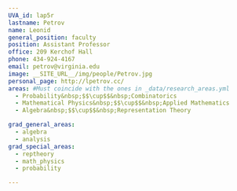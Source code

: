 ```yaml
---
UVA_id: lap5r
lastname: Petrov
name: Leonid
general_position: faculty
position: Assistant Professor
office: 209 Kerchof Hall
phone: 434-924-4167
email: petrov@virginia.edu
image: __SITE_URL__/img/people/Petrov.jpg
personal_page: http://lpetrov.cc/
areas: #Must coincide with the ones in _data/research_areas.yml
  - Probability&nbsp;$$\cup$$&nbsp;Combinatorics
  - Mathematical Physics&nbsp;$$\cup$$&nbsp;Applied Mathematics
  - Algebra&nbsp;$$\cup$$&nbsp;Representation Theory

grad_general_areas:
  - algebra
  - analysis
grad_special_areas:
  - reptheory
  - math_physics
  - probability

---
```


<!-- ignore this outdated info for now -->

<!--
* Asymptotics of Random Lozenge Tilings via Gelfand-Tsetlin Schemes (2012), [arXiv:1202.3901 [math.PR]](http://arxiv.org/abs/1202.3901).
* (with Ivan Corwin) Stochastic higher spin vertex models on the line (2015). -->
